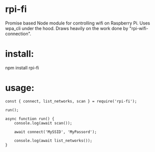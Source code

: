 # rpi-fi

Promise based Node module for controlling wifi on Raspberry Pi. Uses wpa_cli under the hood. Draws heavily on the work done by "rpi-wifi-connection".

# install:

npm install rpi-fi

# usage:

    const { connect, list_networks, scan } = require('rpi-fi');

    run();

    async function run() {
        console.log(await scan());
    
        await connect('MySSID', 'MyPassord');

        console.log(await list_networks());
    }